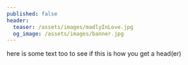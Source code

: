 ```yaml
---
published: false
header:
  teaser: /assets/images/madlyInLove.jpg
  og_image: /assets/images/banner.jpg
---
```

  here is some text too to see if this is how you get a head(er)
